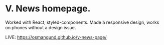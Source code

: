 # V. News homepage.
Worked with React, styled-components. Made a responsive design, works on phones without a design issue.

LIVE: https://osmangund.github.io/v-news-page/
